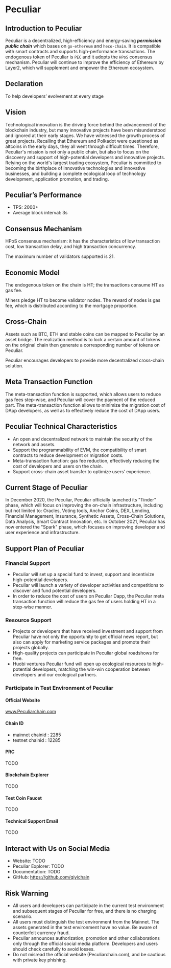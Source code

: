 # Peculiar

## Introduction to  Peculiar
 Peculiar is a decentralized, high-efficiency and energy-saving ***permission public chain*** which bases on `go-ethereum` and `heco-chain`. It is compatible with smart contracts and supports high-performance transactions. The endogenous token of Peculiar is `PEC` and it adopts the `HPoS` consensus mechanism. Peculiar will continue to improve the efficiency of Ethereum by Layer2, which will supplement and empower the Ethereum ecosystem.

## Declaration
To help developers’ evolvement at every stage 

## Vision
Technological innovation is the driving force behind the advancement of the blockchain industry, but many innovative projects have been misunderstood and ignored at their early stages. We have witnessed the growth process of great projects. Recalling that Ethereum and Polkadot were questioned as altcoins in the early days, they all went through difficult times. Therefore, Peculiar's mission is not only a public chain, but also to focus on the discovery and support of high-potential developers and innovative projects. Relying on the world's largest trading ecosystem, Peculiar is committed to becoming the birthplace of innovative technologies and innovative businesses, and building a complete ecological loop of technology development, application promotion, and trading.

## Peculiar’s Performance
- TPS: 2000+
- Average block interval: 3s

## Consensus Mechanism
HPoS consensus mechanism: it has the characteristics of low transaction cost, low transaction delay, and high transaction concurrency.

The maximum number of validators supported is 21.

## Economic Model 
The endogenous token on the chain is HT; the transactions consume HT as gas fee.

Miners pledge HT to become validator nodes. The reward of nodes is gas fee, which is distributed according to the mortgage proportion. 

## Cross-Chain
Assets such as BTC, ETH and stable coins can be mapped to Peculiar by an asset bridge. The realization method is to lock a certain amount of tokens on the original chain then generate a corresponding number of tokens on Peculiar. 

Peculiar encourages developers to provide more decentralized cross-chain solution.  

## Meta Transaction Function
The meta-transaction function is supported, which allows users to reduce gas fees step-wise, and Peculiar will cover the payment of the reduced part. The meta-transaction function allows to minimize the migration cost of DApp developers, as well as to effectively reduce the cost of DApp users.

## Peculiar Technical Characteristics
- An open and decentralized network to maintain the security of the network and assets.
- Support the programmability of EVM, the compatibility of smart contracts to reduce development or migration costs.
- Meta-transaction function: gas fee reduction, effectively reducing the cost of developers and users on the chain.
- Support cross-chain asset transfer to optimize users’ experience.


## Current Stage of Peculiar
In December 2020, the  Peculiar, Peculiar officially launched its "Tinder" phase, which will focus on improving the on-chain infrastructure, including but not limited to:
Oracles, Voting tools, Anchor Coins, DEX, Lending, Financial Management, Insurance, Synthetic Assets, Cross-Chain Solutions, Data Analysis, Smart Contract Innovation, etc.
In October 2021, Peculiar has now entered the "Spark" phase, which focuses on improving developer and user experience and infrastructure.

## Support Plan of Peculiar
### Financial Support
- Peculiar will set up a special fund to invest, support and incentivize high-potential developers.
- Peculiar will launch a variety of developer activities and competitions to discover and fund potential developers. 
- In order to reduce the cost of users on Peculiar Dapp, the Peculiar meta transaction function will reduce the gas fee of users holding HT in a step-wise manner.

### Resource Support
- Projects or developers that have received investment and support from Peculiar have not only the opportunity to get official news report, but also can apply for marketing service packages and promote their projects globally.
- High-quality projects can participate in Peculiar global roadshows for free.
- Huobi ventures Peculiar fund will open up ecological resources to high-potential developers, matching the win-win cooperation between developers and our ecological partners.

### Participate in Test Environment of Peculiar

#### Official Website
www.Peculiarchain.com

#### Chain ID
- mainnet chainid : 2285
- testnet chainid : 12285


#### PRC

TODO

#### Blockchain Explorer

TODO

#### Test Coin Faucet

TODO


#### Technical Support Email

TODO


## Interact with Us on Social Media

- Website: TODO
- Peculiar Explorer: TODO
- Documentation: TODO
- GitHub: https://github.com/qiyichain


## Risk Warning
- All users and developers can participate in the current test environment and subsequent stages of Peculiar for free, and there is no charging scenario.
- All users must distinguish the test environment from the Mainnet. The assets generated in the test environment have no value. Be aware of counterfeit currency fraud.
- Peculiar announces authorization, promotion and other collaborations only through the official social media platform. Developers and users should check carefully to avoid losses.
- Do not misread the official website (Peculiarchain.com), and be cautious with private key phishing.

